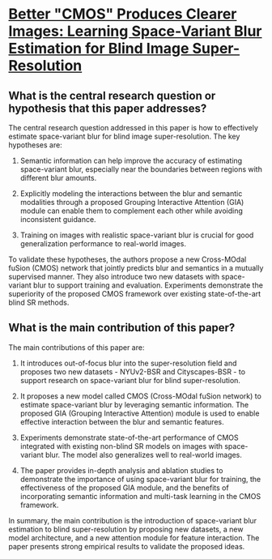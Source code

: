 # [Better "CMOS" Produces Clearer Images: Learning Space-Variant Blur   Estimation for Blind Image Super-Resolution](https://arxiv.org/abs/2304.03542)

## What is the central research question or hypothesis that this paper addresses?

 The central research question addressed in this paper is how to effectively estimate space-variant blur for blind image super-resolution. The key hypotheses are:

1) Semantic information can help improve the accuracy of estimating space-variant blur, especially near the boundaries between regions with different blur amounts. 

2) Explicitly modeling the interactions between the blur and semantic modalities through a proposed Grouping Interactive Attention (GIA) module can enable them to complement each other while avoiding inconsistent guidance.

3) Training on images with realistic space-variant blur is crucial for good generalization performance to real-world images.

To validate these hypotheses, the authors propose a new Cross-MOdal fuSion (CMOS) network that jointly predicts blur and semantics in a mutually supervised manner. They also introduce two new datasets with space-variant blur to support training and evaluation. Experiments demonstrate the superiority of the proposed CMOS framework over existing state-of-the-art blind SR methods.


## What is the main contribution of this paper?

 The main contributions of this paper are:

1. It introduces out-of-focus blur into the super-resolution field and proposes two new datasets - NYUv2-BSR and Cityscapes-BSR - to support research on space-variant blur for blind super-resolution. 

2. It proposes a new model called CMOS (Cross-MOdal fuSion network) to estimate space-variant blur by leveraging semantic information. The proposed GIA (Grouping Interactive Attention) module is used to enable effective interaction between the blur and semantic features.

3. Experiments demonstrate state-of-the-art performance of CMOS integrated with existing non-blind SR models on images with space-variant blur. The model also generalizes well to real-world images. 

4. The paper provides in-depth analysis and ablation studies to demonstrate the importance of using space-variant blur for training, the effectiveness of the proposed GIA module, and the benefits of incorporating semantic information and multi-task learning in the CMOS framework.

In summary, the main contribution is the introduction of space-variant blur estimation to blind super-resolution by proposing new datasets, a new model architecture, and a new attention module for feature interaction. The paper presents strong empirical results to validate the proposed ideas.
